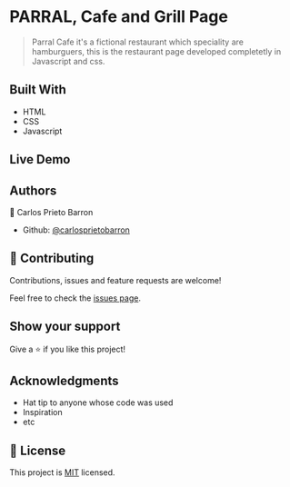 # PARRAL, Cafe and Grill Page

> Parral Cafe it's a fictional restaurant which speciality are hamburguers, this is the restaurant page developed completetly in Javascript and css.

## Built With

- HTML
- CSS
- Javascript

## Live Demo



## Authors

👤 Carlos Prieto Barron

- Github: [@carlosprietobarron](https://github.com/carlosprietobarron)

## 🤝 Contributing

Contributions, issues and feature requests are welcome!

Feel free to check the [issues page](issues/).

## Show your support

Give a ⭐️ if you like this project!

## Acknowledgments

- Hat tip to anyone whose code was used
- Inspiration
- etc

## 📝 License

This project is [MIT](lic.url) licensed.
